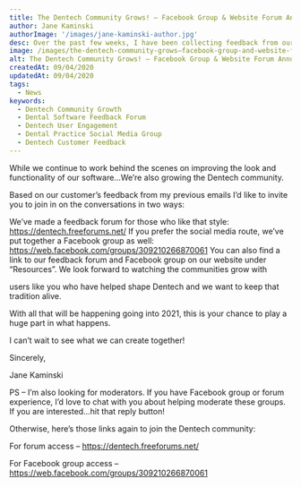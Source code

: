 ```yaml
---
title: The Dentech Community Grows! – Facebook Group & Website Forum Announced
author: Jane Kaminski
authorImage: '/images/jane-kaminski-author.jpg'
desc: Over the past few weeks, I have been collecting feedback from our customers via our new email list. The feedback has been immeasurably helpful, and I am eager to keep the conversation going.
image: /images/the-dentech-community-grows–facebook-group-and-website-forum-announced.webp
alt: The Dentech Community Grows! – Facebook Group & Website Forum Announced
createdAt: 09/04/2020
updatedAt: 09/04/2020
tags:
  - News
keywords:
  - Dentech Community Growth
  - Dental Software Feedback Forum
  - Dentech User Engagement
  - Dental Practice Social Media Group
  - Dentech Customer Feedback
---
```


While we continue to work behind the scenes on improving the look and functionality of our software…We’re also growing the Dentech community.

Based on our customer’s feedback from my previous emails I’d like to invite you to join in on the conversations in two ways:

We’ve made a feedback forum for those who like that style: https://dentech.freeforums.net/
If you prefer the social media route, we’ve put together a Facebook group as well: https://web.facebook.com/groups/309210266870061
You can also find a link to our feedback forum and Facebook group on our website under “Resources”. We look forward to watching the communities grow with

users like you who have helped shape Dentech and we want to keep that tradition alive.

With all that will be happening going into 2021, this is your chance to play a huge part in what happens.

I can’t wait to see what we can create together!

Sincerely,

Jane Kaminski

PS – I’m also looking for moderators. If you have Facebook group or forum experience, I’d love to chat with you about helping moderate these groups. If you are interested…hit that reply button!

Otherwise, here’s those links again to join the Dentech community:

For forum access – https://dentech.freeforums.net/

For Facebook group access – https://web.facebook.com/groups/309210266870061